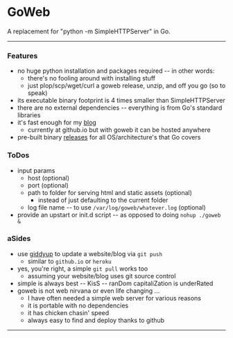 # GoWeb

A replacement for "python -m SimpleHTTPServer" in Go.

***

### Features

* no huge python installation and packages required -- in other words:
  - there's no fooling around with installing stuff
  - just plop/scp/wget/curl a goweb release, unzip, and off you go (so to speak)
* its executable binary footprint is 4 times smaller than SimpleHTTPServer
* there are no external dependencies -- everything is from Go's standard libraries
* it's fast enough for my <a href="http://cleesmith.github.io/" target="_blank">blog</a>
  - currently at github.io but with goweb it can be hosted anywhere
* pre-built binary <a href="https://github.com/cleesmith/goweb/releases" target="_blank">releases</a> for all OS/architecture's that Go covers

### ToDos

* input params
  - host (optional)
  - port (optional)
  - path to folder for serving html and static assets (optional)
    * instead of just defaulting to the current folder
  - log file name -- to use ```/var/log/goweb/whatever.log``` (optional)
* provide an upstart or init.d script -- as opposed to doing ```nohup ./goweb &```

### aSides

* use <a href="https://github.com/mpalmer/giddyup" target="_blank">giddyup</a> to update a website/blog via ```git push```
  - similar to ```github.io``` or ```heroku```
* yes, you're right, a simple ```git pull``` works too
  - assuming your website/blog uses git source control
* simple is always best -- KisS -- ranDom capitaliZation is underRated
* goweb is not web nirvana or even life changing ...
  - I have often needed a simple web server for various reasons
  - it is portable with no dependencies
  - it has chicken chasin' speed
  - always easy to find and deploy thanks to github

***

